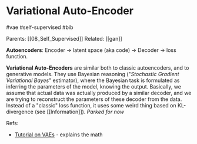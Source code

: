 # Variational Auto-Encoder

#vae #self-supervised #bib

Parents: [[08_Self_Supervised]]
Related: [[gan]]

**Autoencoders**: Encoder → latent space (aka code) → Decoder → loss function.

**Variational Auto-Encoders** are similar both to classic autoencoders, and to generative models. They use Bayesian reasoning ("_Stochastic Gradient Variational Bayes_" estimator), where the Bayesian task is formulated as inferring the parameters of the model, knowing the output. Basically, we assume that actual data was actually produced by a similar decoder, and we are trying to reconstruct the parameters of these decoder from the data. Instead of a "classic" loss function, it uses some weird thing based on KL-divergence (see [[Information]]). _Parked for now_

Refs:
* [Tutorial on VAEs](https://jaan.io/what-is-variational-autoencoder-vae-tutorial/) - explains the math